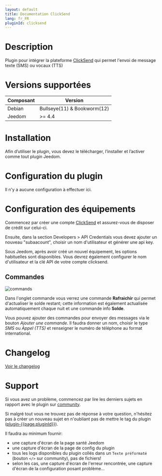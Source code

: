 ```yaml
---
layout: default
title: Documentation ClickSend
lang: fr_FR
pluginId: clicksend
---
```


# Description

Plugin pour intégrer la plateforme [ClickSend](https://www.clicksend.com) qui permet l'envoi de message texte (SMS) ou vocaux (TTS)

# Versions supportées

| Composant | Version                     |
|-----------|-----------------------------|
| Debian    | Bullseye(11) & Bookworm(12) |
| Jeedom    | >= 4.4                      |

# Installation

Afin d’utiliser le plugin, vous devez le télécharger, l’installer et l’activer comme tout plugin Jeedom.

# Configuration du plugin

Il n'y a aucune configuration à effectuer ici.

# Configuration des équipements

Commencez par créer une compte [ClickSend](https://www.clicksend.com) et assurez-vous de disposer de crédit sur celui-ci.

Ensuite, dans la section Developers > API Credentials vous devez ajouter un nouveau "subaacount", choisir un nom d'utilisateur et générer une api key.

Sous Jeedom, après avoir créé un nouvel équipement, les options habituelles sont disponibles.
Vous devrez également configurer le nom d'utilisateur et la clé API de votre compte clicksend.

## Commandes

![commands](./../images/commands.png)

Dans l'onglet commande vous verrez une commande **Rafraichir** qui permet d'actualiser le solde restant; cette information est également actualisée automatiquement chaque nuit et une commande info **Solde**.

Vous pouvez ajouter des commandes pour envoyer des messages via le bouton *Ajouter une commande*. Il faudra donner un nom, choisir le type *SMS* ou *Appel (TTS)* et renseigner le numéro de téléphone au format international.

# Changelog

[Voir le changelog](./changelog)

# Support

Si vous avez un problème, commencez par lire les derniers sujets en rapport avec le plugin sur [community]({{site.forum}}/tag/plugin-{{page.pluginId}}).

Si malgré tout vous ne trouvez pas de réponse à votre question, n'hésitez pas à créer un nouveau sujet en n'oubliant pas de mettre le tag du plugin ([plugin-{{page.pluginId}}]({{site.forum}}/tag/plugin-{{page.pluginId}})).

Il faudra au minimum fournir:

- une capture d'écran de la page santé Jeedom
- une capture d'écran de la page de config du plugin
- tous les logs disponibles du plugin collés dans un `Texte préformaté` (bouton `</>` sur community), pas de fichiers!
- selon les cas, une capture d'écran de l'erreur rencontrée, une capture d'écran de la configuration posant problème...
